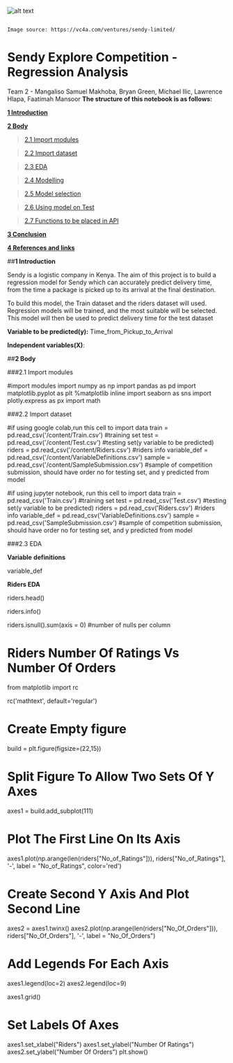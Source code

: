 ![alt text](https://drive.google.com/uc?id=1Tkiy1Gvc4Ce0L3qiHKUAvkttcWkGMU8O)

                                                                      Image source: https://vc4a.com/ventures/sendy-limited/

# **Sendy Explore Competition - Regression Analysis**

Team 2 - Mangaliso Samuel Makhoba, Bryan Green, Michael Ilic, Lawrence Hlapa, Faatimah Mansoor 
**The structure of this notebook is as follows:**

[**1 Introduction**](##1-introduction)


[**2 Body**](##2-body)

>[2.1 Import modules](#21-import-modules)

>[2.2 Import dataset](#22-import-dataset)

>[2.3 EDA](#23-eda)

>[2.4 Modelling](#24-modelling)

>[2.5 Model selection](#25-model-selection)

>[2.6 Using model on Test](#26-using-model-on-test)

>[2.7 Functions to be placed in API](#functions-to-be-placed-in-api)

[**3 Conclusion**](#3-conclusion)

[**4 References and links**](#4-references-and-links)

##**1 Introduction**
<a id="Introduction"></a>

Sendy is a logistic company in Kenya. The aim of this project is to build a regression model for Sendy which can accurately predict delivery time, from the time a package is picked up to its arrival at the final destination.

To build this model, the Train dataset and the riders dataset will used. Regression models will be trained, and the most suitable will be selected. This model will then be used to predict delivery time for the test dataset 

**Variable to be predicted(y):** Time_from_Pickup_to_Arrival

**Independent variables(X)**:

##**2 Body**
<a id="Body"></a>

###2.1 Import modules
<a id="Import_modules"></a>

#import modules 
import numpy as np 
import pandas as pd
import matplotlib.pyplot as plt 
%matplotlib inline 
import seaborn as sns
import plotly.express as px
import math

###2.2 Import dataset

#if using google colab,run this cell to import data 
train = pd.read_csv('/content/Train.csv') #training set
test = pd.read_csv('/content/Test.csv') #testing set(y variable to be predicted)
riders = pd.read_csv('/content/Riders.csv') #riders info
variable_def = pd.read_csv('/content/VariableDefinitions.csv')
sample = pd.read_csv('/content/SampleSubmission.csv') #sample of competition submission, should have order no for testing set, and y predicted from model


#if using jupyter notebook, run this cell to import data
train = pd.read_csv('Train.csv') #training set
test = pd.read_csv('Test.csv') #testing set(y variable to be predicted)
riders = pd.read_csv('Riders.csv') #riders info
variable_def = pd.read_csv('VariableDefinitions.csv')
sample = pd.read_csv('SampleSubmission.csv') #sample of competition submission, should have order no for testing set, and y predicted from model

###2.3 EDA

**Variable** **definitions**

variable_def

**Riders EDA**

riders.head()

riders.info()

riders.isnull().sum(axis = 0) #number of nulls per column 


# Riders Number Of Ratings Vs Number Of Orders

from matplotlib import rc

rc('mathtext', default='regular')
# Create Empty figure
build = plt.figure(figsize=(22,15))

# Split Figure To Allow Two Sets Of Y Axes
axes1 = build.add_subplot(111)

# Plot The First Line On Its Axis
axes1.plot(np.arange(len(riders["No_of_Ratings"])), riders["No_of_Ratings"], '-', label = "No_of_Ratings", color='red')

# Create Second Y Axis And Plot Second Line
axes2 = axes1.twinx()
axes2.plot(np.arange(len(riders["No_Of_Orders"])), riders["No_Of_Orders"], '-', label = "No_Of_Orders")

# Add Legends For Each Axis
axes1.legend(loc=2)
axes2.legend(loc=9)

axes1.grid()

# Set Labels Of Axes
axes1.set_xlabel("Riders")
axes1.set_ylabel("Number Of Ratings")
axes2.set_ylabel("Number Of Orders")
plt.show()



